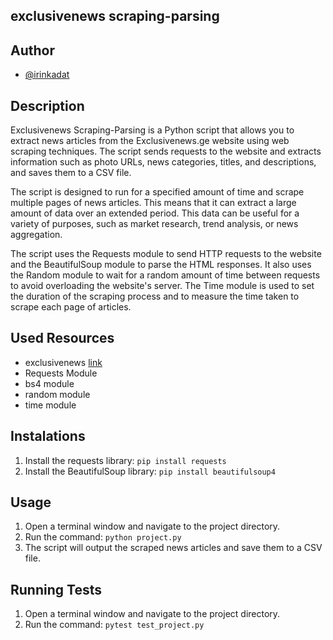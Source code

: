 ## exclusivenews scraping-parsing

## Author

- [@irinkadat](https://github.com/irinkadat)


## Description
Exclusivenews Scraping-Parsing is a Python script that allows you to extract news articles from the Exclusivenews.ge website using web scraping techniques. The script sends requests to the website and extracts information such as photo URLs, news categories, titles, and descriptions, and saves them to a CSV file.

The script is designed to run for a specified amount of time and scrape multiple pages of news articles. This means that it can extract a large amount of data over an extended period. This data can be useful for a variety of purposes, such as market research, trend analysis, or news aggregation.

The script uses the Requests module to send HTTP requests to the website and the BeautifulSoup module to parse the HTML responses. It also uses the Random module to wait for a random amount of time between requests to avoid overloading the website's server. The Time module is used to set the duration of the scraping process and to measure the time taken to scrape each page of articles.


## Used Resources
- exclusivenews [link](http://exclusivenews.ge/post/category/msoflio/page/1)
- Requests Module
- bs4 module
- random module
- time module

## Instalations
1. Install the requests library:
``` pip install requests ```
2. Install the BeautifulSoup library:
```pip install beautifulsoup4```

## Usage
1. Open a terminal window and navigate to the project directory.
2. Run the command:
```python project.py```
3. The script will output the scraped news articles and save them to a CSV file.

## Running Tests
1. Open a terminal window and navigate to the project directory.
2. Run the command:
```pytest test_project.py```

